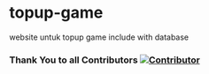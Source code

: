 # topup-game
website untuk topup game include with database


### Thank You to all Contributors [![Contributor](https://contrib.rocks/image?repo=AguzzTN54/Genshin-Impact-Wish-Simulator)](https://github.com/fskhri/topup-game/graphs/contributors)
